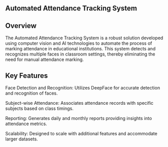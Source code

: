 ## Automated Attendance Tracking System

## Overview
The Automated Attendance Tracking System is a robust solution developed using computer vision and AI technologies to automate the process of marking attendance in educational institutions. This system detects and recognizes multiple faces in classroom settings, thereby eliminating the need for manual attendance marking.

## Key Features
Face Detection and Recognition: Utilizes DeepFace for accurate detection and recognition of faces.

Subject-wise Attendance: Associates attendance records with specific subjects based on class timings.

Reporting: Generates daily and monthly reports providing insights into attendance metrics.

Scalability: Designed to scale with additional features and accommodate larger datasets.
